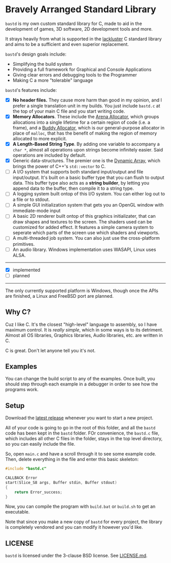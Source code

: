 # Bravely Arranged Standard Library
`bastd` is my own custom standard library for C, made to aid in the development
of games, 3D software, 2D development tools and more.

It strays heavily from what is supported in the
[lackluster](https://nullprogram.com/blog/2023/02/11/) C standard library and
aims to be a sufficient and even superior replacement.

`bastd`'s design goals include:
- Simplifying the build system
- Providing a full framework for Graphical and Console Applications
- Giving clear errors and debugging tools to the Programmer
- Making C a more "tolerable" language

`bastd`'s features include:
- [x] **No header files.** They cause more harm than good in my opinion, and I
prefer a single translation unit in my builds. You just include `bastd.c` at
the top of your main C file and you start writing code.
- [x] **Memory Allocators**. These include the
[Arena Allocator](https://nullprogram.com/blog/2023/09/27/), which groups
allocations into a single lifetime for a certain region of code (i.e. a frame),
and a [Buddy Allocator](https://www.gingerbill.org/article/2021/12/02/memory-allocation-strategies-006/),
which is our general-purpose allocator in place of `malloc`, that has the benefit
of making the region of memory allocated to more explicit.
- [x] **A Length-Based String Type**. By adding one variable to accompany a
`char *`, almost all operations upon strings become infinitely easier. Said
operations are included by default.
- [x] Generic data-structures. The premier one is the
[Dynamic Array](https://dylanfalconer.com/articles/dynamic-arrays-in-c), which
brings the power of C++'s `std::vector` to C. 
- [ ] A I/O system that supports both standard input/output and file
input/output. It's built on a basic buffer type that you can flush to output
data. This buffer type also acts as a **string builder**, by letting you append
data to the buffer, then compile it to a string type.
- [ ] A logging system built ontop of this I/O system. You can either log out to
a file or to stdout.
- [ ] A simple GUI initialization system that gets you an OpenGL window with
immediate-mode input
- [ ] A basic 2D renderer built ontop of this graphics initializater, that can
draw shapes and textures to the screen. The shaders used can be customized for
added effect. It features a simple camera system to seperate which parts of
the screen use which shaders and viewports.
- [ ] A multi-threaded job system. You can also just use the cross-platform
primitives.
- [ ] An audio library. Windows implementation uses WASAPI, Linux uses ALSA.

---
- [x] implemented
- [ ] planned
---

The only currently supported platform is Windows, though once the APIs are
finished, a Linux and FreeBSD port are planned.

## Why C?
Cuz I like C. It's the closest "high-level" language to assembly, so I have
maximum control. It is *really simple*, which in some ways is to its detriment.
Almost all OS libraries, Graphics libraries, Audio libraries, etc. are written
in C.

C is great. Don't let anyone tell you it's not.

## Examples
You can change the build script to any of the examples. Once built, you should
step through each example in a debugger in order to see how the programs work.

## Setup
Download the [latest release](https://github.com/midnadimple/bastd/releases/latest)
whenever you want to start a new project.

All of your code is going to go in the root of this folder, and all the `bastd`
code has been kept in the `bastd` folder. FOr convenience, the `bastd.c` file,
which includes all other C files in the folder, stays in the top level
directory, so you can easily include the file.

So, open `main.c` and have a scroll through it to see some example code. Then,
delete everything in the file and enter this basic skeleton:
```c
#include "bastd.c"

CALLBACK Error
start(Slice_S8 args, Buffer stdin, Buffer stdout)
{
	return Error_success;
}
```

Now, you can compile the program with `build.bat` or `build.sh` to get an
executable.

Note that since you make a new copy of `bastd` for every project, the library
is completely vendored and you can modify it however you'd like.

## LICENSE
`bastd` is licensed under the 3-clause BSD license. See [LICENSE.md](LICENSE.md).